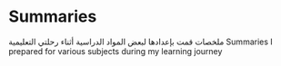 # Summaries
ملخصات قمت بإعدادها لبعض المواد الدراسية أثناء رحلتي التعليمية 
Summaries I prepared for various subjects during my learning journey
